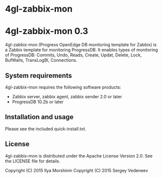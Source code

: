 # 4gl-zabbix-mon

4gl-zabbix-mon 0.3
============================
4gl-zabbix-mon (Progress OpenEdge DB monitoring template for Zabbix) is a Zabbix template for
monitoring ProgressDB. It enables types of monitoring of ProgressDB: Commits, Undo, Reads, Create, Updat, Delete, Lock, BufWaits, TransLogBI, Connections.

System requirements
-------------------
4gl-zabbix-mon requires the following software products:

* Zabbix server, zabbix agent, zabbix sender 2.0 or later
* ProgressDB 10.2b or later



Installation and usage
----------------------
Please see the included quick-install.txt.  


License
-------
4gl-zabbix-mon is distributed under the Apache License Version 2.0.
See the LICENSE file for details.

Copyright (C) 2015 Ilya Morshinin
Copyright (C) 2015 Sergey Vedeneev
